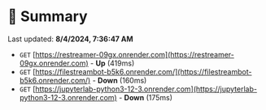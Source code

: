 # 📖 Summary
Last updated: **8/4/2024, 7:36:47 AM**

- `GET` [https://restreamer-09gx.onrender.com](https://restreamer-09gx.onrender.com) - **Up** (419ms)
- `GET` [https://filestreambot-b5k6.onrender.com/](https://filestreambot-b5k6.onrender.com/) - **Down** (160ms)
- `GET` [https://jupyterlab-python3-12-3.onrender.com](https://jupyterlab-python3-12-3.onrender.com) - **Down** (175ms)
